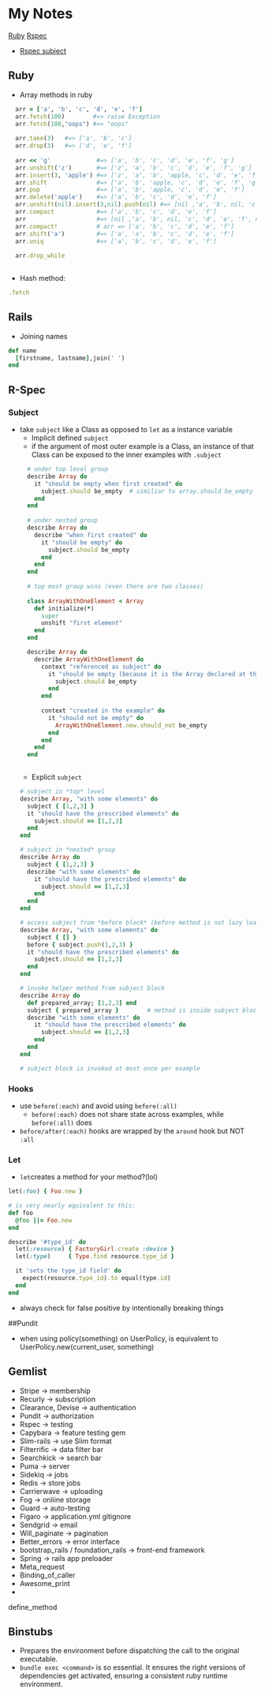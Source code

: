 # My Notes

[Ruby](#ruby)
[Rspec](#rspec)
- [Rspec subject](#subject)

## Ruby
- Array methods in ruby
```ruby
  arr = ['a', 'b', 'c', 'd', 'e', 'f']
  arr.fetch(100)        #=> raise Exception
  arr.fetch(100,"oops") #=> "oops"
  
  arr.take(3)   #=> ['a', 'b', 'c']
  arr.drop(3)   #=> ['d', 'e', 'f']
  
  arr << 'g'             #=> ['a', 'b', 'c', 'd', 'e', 'f', 'g']
  arr.unshift('z')       #=> ['z', 'a', 'b', 'c', 'd', 'e', 'f', 'g']
  arr.insert(3, 'apple') #=> ['z', 'a', 'b', 'apple, 'c', 'd', 'e', 'f', 'g']
  arr.shift              #=> ['a', 'b', 'apple, 'c', 'd', 'e', 'f', 'g']
  arr.pop                #=> ['a', 'b', 'apple, 'c', 'd', 'e', 'f']
  arr.delete('apple')    #=> ['a', 'b', 'c', 'd', 'e', 'f']
  arr.unshift(nil).insert(3,nil).push(nil) #=> [nil ,'a', 'b', nil, 'c', 'd', 'e', 'f', nil]
  arr.compact            #=> ['a', 'b', 'c', 'd', 'e', 'f']
  arr                    #=> [nil ,'a', 'b', nil, 'c', 'd', 'e', 'f', nil]
  arr.compact!           # arr => ['a', 'b', 'c', 'd', 'e', 'f']
  arr.shift('a')         #=> ['a', 'a', 'b', 'c', 'd', 'e', 'f']
  arr.uniq               #=> ['a', 'b', 'c', 'd', 'e', 'f']
  
  arr.drop_while
  
```
- Hash method:
```ruby
.fetch
```

## Rails
- Joining names
```ruby
def name
  [firstname, lastname],join(' ')
end
```

## R-Spec
### Subject
- take `subject` like a Class as opposed to `let` as a instance variable
  - Implicit defined `subject`
  - if the argument of most outer example is a Class, an instance of that Class can be exposed to the inner examples with `.subject`
  ```ruby
    # under top level group
    describe Array do
      it "should be empty when first created" do
        subject.should be_empty  # similiar to array.should be_empty
      end
    end
    
    # under nested group
    describe Array do
      describe "when first created" do
        it "should be empty" do
          subject.should be_empty
        end
      end
    end
    
    # top most group wins (even there are two classes)
    
    class ArrayWithOneElement < Array
      def initialize(*)
        super
        unshift "first element"
      end
    end
  
    describe Array do
      describe ArrayWithOneElement do
        context "referenced as subject" do
          it "should be empty (because it is the Array declared at the top)" do
            subject.should be_empty
          end
        end
    
        context "created in the example" do
          it "should not be empty" do
            ArrayWithOneElement.new.should_not be_empty
          end
        end
      end
    end
    
  ```
  - Explicit `subject`
  ```ruby
  # subject in *top* level
  describe Array, "with some elements" do
    subject { [1,2,3] }
    it "should have the prescribed elements" do
      subject.should == [1,2,3]
    end
  end
  
  # subject in *nested* group
  describe Array do
    subject { [1,2,3] }
    describe "with some elements" do
      it "should have the prescribed elements" do
        subject.should == [1,2,3]
      end
    end
  end
  
  # access subject from *before block* (before method is not lazy loaded)
  describe Array, "with some elements" do
    subject { [] }
    before { subject.push(1,2,3) }
    it "should have the prescribed elements" do
      subject.should == [1,2,3]
    end
  end
  
  # invoke helper method from subject block
  describe Array do
    def prepared_array; [1,2,3] end
    subject { prepared_array }        # method is inside subject block, calling subject block will invoke method
    describe "with some elements" do
      it "should have the prescribed elements" do
        subject.should == [1,2,3]
      end
    end
  end
  
  # subject block is invoked at most once per example
  ```
### Hooks
- use `before(:each)` and avoid using `before(:all)`
  - `before(:each)` does not share state across examples, while `before(:all)` does
- `before/after(:each)` hooks are wrapped by the `around` hook but NOT `:all`

### Let
- `let`creates a method for your method?(lol)
```ruby
let(:foo) { Foo.new }

# is very nearly equivalent to this:
def foo
  @foo ||= Foo.new
end

describe '#type_id' do
  let(:resource) { FactoryGirl.create :device }
  let(:type)     { Type.find resource.type_id }

  it 'sets the type_id field' do
    expect(resource.type_id).to equal(type.id)
  end
end
```
- always check for false positive by intentionally breaking things

##Pundit
- when using policy(something) on UserPolicy, is equivalent to UserPolicy.new(current_user, something)

## Gemlist
- Stripe  -> membership
- Recurly -> subscription
- Clearance, Devise -> authentication
- Pundit -> authorization
- Rspec -> testing
- Capybara -> feature testing gem
- Slim-rails -> use Slim format
- Filterrific -> data filter bar
- Searchkick -> search bar
- Puma -> server
- Sidekiq -> jobs
- Redis -> store jobs
- Carrierwave -> uploading
- Fog -> onliine storage
- Guard -> auto-testing
- Figaro -> application.yml gitignore
- Sendgrid -> email
- Will_paginate -> pagination
- Better_errors -> error interface
- bootstrap_rails / foundation_rails -> front-end framework
- Spring -> rails app preloader
- Meta_request
- Binding_of_caller
- Awesome_print
- 

define_method 

## Binstubs
- Prepares the environment before dispatching the call to the original executable.
- `bundle exec <command>` is so essential. It ensures the right versions of dependencies get activated, ensuring a consistent ruby runtime environment. 




